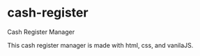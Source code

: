 # cash-register
Cash Register Manager

This cash register manager is made with html, css, and vanilaJS.
